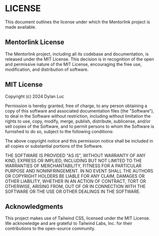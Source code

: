 # LICENSE

This document outlines the license under which the Mentorlink project is made available.

## Mentorlink License

The Mentorlink project, including all its codebase and documentation, is released under the MIT License. This decision is in recognition of the open and permissive nature of the MIT License, encouraging the free use, modification, and distribution of software.

## MIT License

Copyright (c) 2024 Dylan Luc

Permission is hereby granted, free of charge, to any person obtaining a copy of this software and associated documentation files (the "Software"), to deal in the Software without restriction, including without limitation the rights to use, copy, modify, merge, publish, distribute, sublicense, and/or sell copies of the Software, and to permit persons to whom the Software is furnished to do so, subject to the following conditions:

The above copyright notice and this permission notice shall be included in all copies or substantial portions of the Software.

THE SOFTWARE IS PROVIDED "AS IS", WITHOUT WARRANTY OF ANY KIND, EXPRESS OR IMPLIED, INCLUDING BUT NOT LIMITED TO THE WARRANTIES OF MERCHANTABILITY, FITNESS FOR A PARTICULAR PURPOSE AND NONINFRINGEMENT. IN NO EVENT SHALL THE AUTHORS OR COPYRIGHT HOLDERS BE LIABLE FOR ANY CLAIM, DAMAGES OR OTHER LIABILITY, WHETHER IN AN ACTION OF CONTRACT, TORT OR OTHERWISE, ARISING FROM, OUT OF OR IN CONNECTION WITH THE SOFTWARE OR THE USE OR OTHER DEALINGS IN THE SOFTWARE.

## Acknowledgments

This project makes use of Tailwind CSS, licensed under the MIT License. We acknowledge and are grateful to Tailwind Labs, Inc. for their contributions to the open-source community.
